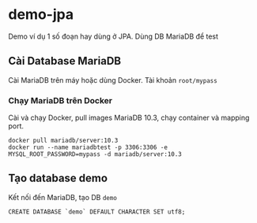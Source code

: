 # demo-jpa
Demo ví dụ 1 số đoạn hay dùng ở JPA. Dùng DB MariaDB để test

## Cài Database MariaDB
Cài MariaDB trên máy hoặc dùng Docker.
Tài khoản `root/mypass`

### Chạy MariaDB trên Docker
Cài và chạy Docker, pull images MariaDB 10.3, chạy container và mapping port.

```
docker pull mariadb/server:10.3
docker run --name mariadbtest -p 3306:3306 -e MYSQL_ROOT_PASSWORD=mypass -d mariadb/server:10.3
```

## Tạo database demo
Kết nối đến MariaDB, tạo DB `demo`
```
CREATE DATABASE `demo` DEFAULT CHARACTER SET utf8;
```
